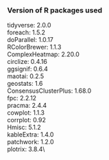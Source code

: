 
### Version of R packages used
tidyverse: 2.0.0\
foreach: 1.5.2\
doParallel: 1.0.17\
RColorBrewer: 1.1.3\
ComplexHeatmap: 2.20.0\
circlize: 0.4.16\
ggsignif: 0.6.4\
maotai: 0.2.5\
geostats: 1.6\
ConsensusClusterPlus: 1.68.0\
fpc: 2.2.12\
pracma: 2.4.4\
cowplot: 1.1.3\
corrplot: 0.92\
Hmisc: 5.1.2\
kableExtra: 1.4.0\
patchwork: 1.2.0\
plotrix: 3.8.4\
